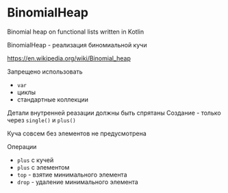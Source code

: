# BinomialHeap
Binomial heap on functional lists written in Kotlin

BinomialHeap - реализация биномиальной кучи

https://en.wikipedia.org/wiki/Binomial_heap

Запрещено использовать
- `var`
- циклы
- стандартные коллекции

Детали внутренней реазации должны быть спрятаны
Создание - только через `single()` и `plus()`

Куча совсем без элементов не предусмотрена

Операции

- `plus` с кучей
- `plus` с элементом
- `top` - взятие минимального элемента
- `drop` - удаление минимального элемента
